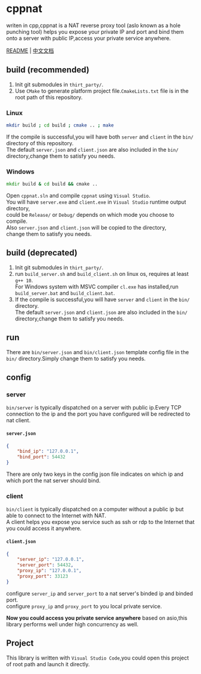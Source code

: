 # cppnat

writen in cpp,cppnat is a NAT reverse proxy tool (aslo known as a hole punching tool) helps you expose your private IP and port and bind them onto a server with public IP,access your private service anywhere.

[README](README.md) | [中文文档](README.zh-CN.md)

## build (recommended)
1. Init git submodules in `thirt_party/`.  
2. Use `CMake` to generate platform project file.`CmakeLists.txt` file is in the root path of this repository.  
### Linux
```sh
mkdir build ; cd build ; cmake .. ; make 
```
If the compile is successful,you will have both `server` and `client` in the `bin/` directory of this repository.  
The default `server.json` and `client.json` are also included in the `bin/` directory,change them to satisfy you needs.

### Windows
```bat
mkdir build & cd build && cmake .. 
```
Open `cppnat.sln` and compile `cppnat` using `Visual Studio`.  
You will have `server.exe` and `client.exe` in `Visual Studio` runtime output directory,  
could be `Release/` or `Debug/` depends on which mode you choose to compile.  
Also `server.json` and `client.json` will be copied to the directory,  
change them to satisfy you needs.


## build (deprecated)
1. Init git submodules in `thirt_party/`.
2. run `build_server.sh` and `build_client.sh` on linux os, requires at least `g++ 10`.  
For Windows system with MSVC compiler `cl.exe` has installed,run `build_server.bat` and `build_client.bat`.
3. If the compile is successful,you will have `server` and `client` in the `bin/` directory.  
The default `server.json` and `client.json` are also included in the `bin/` directory,change them to satisfy you needs.

## run
There are `bin/server.json` and `bin/client.json` template config file in the `bin/` directory.Simply change them to satisfy you needs.

## config

### server
`bin/server` is typically dispatched on a server with public ip.Every TCP connection to the ip and the port you have configured will be redirected to nat client.  

#### `server.json`
```json
{
    "bind_ip": "127.0.0.1",
    "bind_port": 54432
}
```
There are only two keys in the config json file indicates on which ip and which port the nat server should bind.  


### client
`bin/client` is typically dispatched on a computer without a public ip but able to connect to the Internet with NAT.  
A client helps you expose you service such as ssh or rdp to the Internet that you could access it anywhere.  

#### `client.json`
```json
{
    "server_ip": "127.0.0.1",
    "server_port": 54432,
    "proxy_ip": "127.0.0.1",
    "proxy_port": 33123
}
```
configure `server_ip` and `server_port` to a nat server's binded ip and binded port.  
configure `proxy_ip` and `proxy_port` to you local private service.

**Now you could access you private service anywhere**
based on asio,this library performs well under high concurrency as well.  


## Project

This library is written with `Visual Studio Code`,you could open this project of root path and launch it directly.